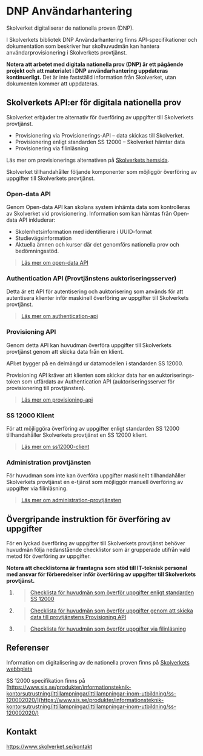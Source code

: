 # DNP Användarhantering
Skolverket digitaliserar de nationella proven (DNP). 

I Skolverkets bibliotek DNP Användarhantering finns API-specifikationer och dokumentation som
beskriver hur skolhuvudmän kan hantera användarprovisionering i Skolverkets provtjänst.

**Notera att arbetet med digitala nationella prov (DNP) är ett pågående projekt och att
materialet i DNP användarhantering uppdateras kontinuerligt.** Det är inte fastställd
information från Skolverket, utan dokumenten kommer att uppdateras. 

## Skolverkets API:er för digitala nationella prov
Skolverket erbjuder tre alternativ för överföring av uppgifter till Skolverkets provtjänst.
* Provisionering via Provisionerings-API – data skickas till Skolverket.
* Provisionering enligt standarden SS 12000 – Skolverket hämtar data
* Provisionering via filinläsning

Läs mer om provisionerings alternativen på [Skolverkets hemsida](https://www.skolverket.se/om-oss/var-verksamhet/skolverkets-prioriterade-omraden/digitalisering/digitala-nationella-prov/tekniska-forutsattningar-for-att-genomfora-digitala-nationella-prov#skvtableofcontent6937).

Skolverket tillhandahåller följande komponenter som möjliggör överföring av uppgifter till
Skolverkets provtjänst.

### Open-data API
Genom Open-data API kan skolans system inhämta data som kontrolleras av Skolverket vid provisionering.
Information som kan hämtas från Open-data API inkluderar:
* Skolenhetsinformation med identifierare i UUID-format
* Studievägsinformation
* Aktuella ämnen och kurser där det genomförs nationella prov och bedömningsstöd.
>[Läs mer om open-data API](./open-data-api/README.md)

### Authentication API (Provtjänstens auktoriseringsserver)
Detta är ett API för autentisering och auktorisering som används för att autentisera klienter inför maskinell
överföring av uppgifter till Skolverkets provtjänst.
>[Läs mer om authentication-api](./authentication-api/README.md)

### Provisioning API
Genom detta API kan huvudman överföra uppgifter till Skolverkets provtjänst genom att skicka data från en klient.  

API:et bygger på en delmängd ur datamodellen i standarden SS 12000.

Provisioning API kräver att klienten som skickar data har en auktoriserings-token
som utfärdats av Authentication API (auktoriseringsserver för provisionering till provtjänsten).
>[Läs mer om provisioning-api](./provisioning-api/README.md)

### SS 12000 Klient
För att möjliggöra överföring av uppgifter enligt standarden SS 12000 tillhandahåller Skolverkets provtjänst
en SS 12000 klient.
>[Läs mer om ss12000-client](./ss12000-client/README.md)

### Administration provtjänsten
För huvudman som inte kan överföra uppgifter maskinellt tillhandahåller Skolverkets provtjänst en e-tjänst som
möjliggör manuell överföring av uppgifter via filinläsning. 
>[Läs mer om administration-provtjänsten](./administration-provtjansten/README.md)

## Övergripande instruktion för överföring av uppgifter
För en lyckad överföring av uppgifter till Skolverkets provtjänst behöver huvudmän följa nedanstående checklistor
som är grupperade utifrån vald metod för överföring av uppgifter.

**Notera att checklistorna är framtagna som stöd till IT-teknisk personal med ansvar för förberedelser inför överföring
av uppgifter till Skolverkets provtjänst.**

1. >[Checklista för huvudmän som överför uppgifter enligt standarden SS 12000](./checklists/checklista-för-provisionering-enlig-standarden-SS12000.md)
2. >[Checklista för huvudmän som överför uppgifter genom att skicka data till provtjänstens Provisioning API](./checklists/checklista-för-provisionering-via-Provisioning-API.md)
3. >[Checklista för huvudmän som överför uppgifter via filinläsning](./checklists/checklista-för-provisionering-via-filinläsning.md)

## Referenser
Information om digitalisering av de nationella proven finns på
[Skolverkets webbplats](https://www.skolverket.se/om-oss/var-verksamhet/skolverkets-prioriterade-omraden/digitalisering/digitala-nationella-prov/digitalisering-av-de-nationella-proven)

SS 12000 specifikation finns på
[https://www.sis.se/produkter/informationsteknik-kontorsutrustning/ittillampningar/ittillampningar-inom-utbildning/ss-120002020/](https://www.sis.se/produkter/informationsteknik-kontorsutrustning/ittillampningar/ittillampningar-inom-utbildning/ss-120002020/)

## Kontakt
https://www.skolverket.se/kontakt
